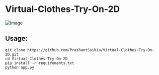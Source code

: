 # Virtual-Clothes-Try-On-2D

![image](https://user-images.githubusercontent.com/39755678/223530196-d5d5f45d-9180-497a-9f8e-c5e00e3060d7.png)

## Usage:
```
git clone https://github.com/PrashantSaikia/Virtual-Clothes-Try-On-2D.git
cd Virtual-Clothes-Try-On-2D
pip install -r requirements.txt
python app.py
```
